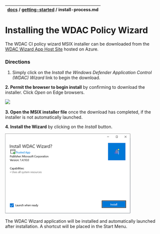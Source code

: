 | [docs](..)  / [getting-started](.) / install-process.md
|:---|

# Installing the WDAC Policy Wizard

The WDAC CI policy wizard MSIX installer can be downloaded from the [WDAC Wizard App Host Site](https://wdac-wizard-appinstaller.azurewebsites.net) hosted on Azure. 

### Directions

1. Simply click on the _Install the Windows Defender Application Control (WDAC) Wizard_ link to begin the download. 

**2. Permit the browser to begin install** by confirming to download the installer. Click _Open_ on Edge browsers. 

<div style="text-align:middle"><img src="https://github.com/MicrosoftDocs/WDAC-Toolkit/blob/master/WDAC-Policy-Wizard/docs/imgs/download-instructions-1.png"/></div>

**3. Open the MSIX installer file** once the download has completed, if the installer is not automatically launched. 

**4. Install the Wizard** by clicking on the _Install_ button. 

![](../imgs/download-instructions-2.png)


The WDAC Wizard application will be installed and automatically launched after installation. A shortcut will be placed in the Start Menu. 
